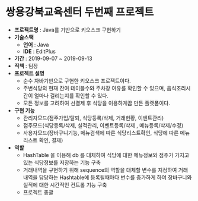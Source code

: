# 쌍용강북교육센터 두번째 프로젝트

- **프로젝트명** : Java를 기반으로 키오스크 구현하기
- **기술스택**
  - **언어** : Java
  - **IDE** : EditPlus
- **기간** : 2019-09-07 ~ 2019-09-13 
- **직책** : 팀장 
- **프로젝트 설명**
  - 순수 자바기반으로 구현한 키오스크 프로젝트이다. 
  - 주변식당의 현재 잔여 테이블수와 주차장 여유를 확인할 수 있으며, 음식조리시간이 얼마나 걸리는지를 확인할 수 있다. 
  - 모든 정보를 고려하여 선결제 후 식당을 이용하게끔 만든 플랫폼이다. 
- **구현 기능** 
  - 관리자모드(점주가입/탈퇴, 식당등록/삭제, 거래현황, 이벤트관리)
  - 점주모드(식당등록/삭제, 실적관리, 이벤트등록/삭제 , 메뉴등록/삭제/수정)
  - 사용자모드(장바구니기능, 메뉴검색에 따른 식당리스트확인, 식당에 따른 메뉴리스트 확인, 결제) 
- **역할**
  - HashTable 을 이용해 db 를 대체하여 식당에 대한 메뉴정보와 점주가 가지고 있는 식당정보를 저장하는 기능 구축
  - 거래내역을 구현하기 위해 sequence의 역할을 대체할 변수를 지정하여 거래내역을 담당하는 Hashtable에 등록될때마다 변수를 증가하게 하여 장바구니와 실적에 대한 시간적인 컨트롤 기능 구축
  - 프로젝트 총괄

